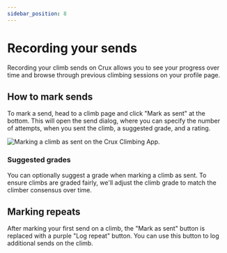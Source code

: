 ```yaml
---
sidebar_position: 8
---
```


# Recording your sends

Recording your climb sends on Crux allows you to see your progress over time and browse through previous climbing sessions on your profile page.

## How to mark sends

To mark a send, head to a climb page and click "Mark as sent" at the bottom. This will open the send dialog, where you can specify the number of attempts, when you sent the climb, a suggested grade, and a rating.

<img src="/img/mark-as-sent-dialog.png" alt="Marking a climb as sent on the Crux Climbing App." class="screenshot" />

### Suggested grades

You can optionally suggest a grade when marking a climb as sent. To ensure climbs are graded fairly, we'll adjust the climb grade to match the climber consensus over time.

## Marking repeats

After marking your first send on a climb, the "Mark as sent" button is replaced with a purple "Log repeat" button. You can use this button to log additional sends on the climb.
